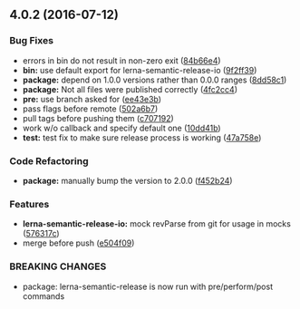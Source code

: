 <a name="4.0.2"></a>
## 4.0.2 (2016-07-12)


### Bug Fixes

* errors in bin do not result in non-zero exit ([84b66e4](https://github.com/atlassian/lerna-semantic-release/commit/84b66e4))
* **bin:** use default export for lerna-semantic-release-io ([9f2ff39](https://github.com/atlassian/lerna-semantic-release/commit/9f2ff39))
* **package:** depend on 1.0.0 versions rather than 0.0.0 ranges ([8dd58c1](https://github.com/atlassian/lerna-semantic-release/commit/8dd58c1))
* **package:** Not all files were published correctly ([4fc2cc4](https://github.com/atlassian/lerna-semantic-release/commit/4fc2cc4))
* **pre:** use branch asked for ([ee43e3b](https://github.com/atlassian/lerna-semantic-release/commit/ee43e3b))
* pass flags before remote ([502a6b7](https://github.com/atlassian/lerna-semantic-release/commit/502a6b7))
* pull tags before pushing them ([c707192](https://github.com/atlassian/lerna-semantic-release/commit/c707192))
* work w/o callback and specify default one ([10dd41b](https://github.com/atlassian/lerna-semantic-release/commit/10dd41b))
* **test:** test fix to make sure release process is working ([47a758e](https://github.com/atlassian/lerna-semantic-release/commit/47a758e))


### Code Refactoring

* **package:** manually bump the version to 2.0.0 ([f452b24](https://github.com/atlassian/lerna-semantic-release/commit/f452b24))


### Features

* **lerna-semantic-release-io:** mock revParse from git for usage in mocks ([576317c](https://github.com/atlassian/lerna-semantic-release/commit/576317c))
* merge before push ([e504f09](https://github.com/atlassian/lerna-semantic-release/commit/e504f09))


### BREAKING CHANGES

* package: lerna-semantic-release is now run with pre/perform/post commands



